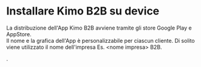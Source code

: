 # Installare Kimo B2B su device

La distribuzione dell'App Kimo B2B avviene tramite gli store Google Play e AppStore.   
Il nome e la grafica dell'App è personalizzabile per ciascun cliente. Di solito viene utilizzato il nome dell'impresa Es. &lt;nome impresa&gt; B2B. 

.